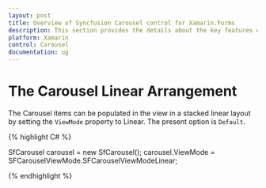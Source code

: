 ```yaml
---
layout: post
title: Overview of Syncfusion Carousel control for Xamarin.Forms
description: This section provides the details about the key features of Carousel control linear arrangement for Xamarin.iOS
platform: Xamarin
control: Carousel
documentation: ug
---
```


# The Carousel Linear Arrangement

The Carousel items can be populated in the view in a stacked linear layout by setting the `ViewMode` property to Linear. The present option is `Default`.

{% highlight C# %}

SfCarousel carousel = new SfCarousel();
carousel.ViewMode = SFCarouselViewMode.SFCarouselViewModeLinear;

{% endhighlight %}



